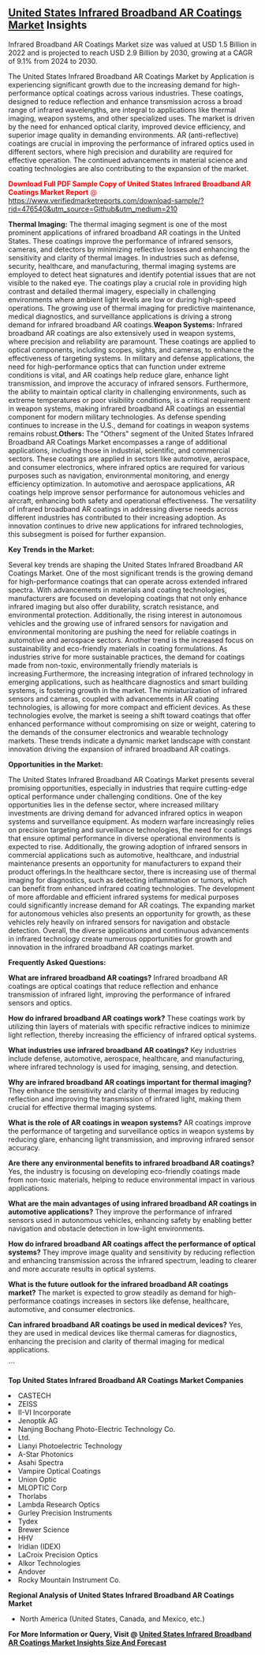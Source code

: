 <h2><a href="https://www.verifiedmarketreports.com/download-sample/?rid=476540&amp;utm_source=Github&amp;utm_medium=210" target="_blank">United States Infrared Broadband AR Coatings Market</a> Insights</h2><p>Infrared Broadband AR Coatings Market size was valued at USD 1.5 Billion in 2022 and is projected to reach USD 2.9 Billion by 2030, growing at a CAGR of 9.1% from 2024 to 2030.</p><p><p>The United States Infrared Broadband AR Coatings Market by Application is experiencing significant growth due to the increasing demand for high-performance optical coatings across various industries. These coatings, designed to reduce reflection and enhance transmission across a broad range of infrared wavelengths, are integral to applications like thermal imaging, weapon systems, and other specialized uses. The market is driven by the need for enhanced optical clarity, improved device efficiency, and superior image quality in demanding environments. AR (anti-reflective) coatings are crucial in improving the performance of infrared optics used in different sectors, where high precision and durability are required for effective operation. The continued advancements in material science and coating technologies are also contributing to the expansion of the market. <p><span class=""><span style="color: #ff0000;"><strong>Download Full PDF Sample Copy of United States Infrared Broadband AR Coatings Market Report</strong> @ </span><a href="https://www.verifiedmarketreports.com/download-sample/?rid=476540&amp;utm_source=Github&amp;utm_medium=210" target="_blank">https://www.verifiedmarketreports.com/download-sample/?rid=476540&amp;utm_source=Github&amp;utm_medium=210</a></span></p></p><p><strong>Thermal Imaging:</strong> The thermal imaging segment is one of the most prominent applications of infrared broadband AR coatings in the United States. These coatings improve the performance of infrared sensors, cameras, and detectors by minimizing reflective losses and enhancing the sensitivity and clarity of thermal images. In industries such as defense, security, healthcare, and manufacturing, thermal imaging systems are employed to detect heat signatures and identify potential issues that are not visible to the naked eye. The coatings play a crucial role in providing high contrast and detailed thermal imagery, especially in challenging environments where ambient light levels are low or during high-speed operations. The growing use of thermal imaging for predictive maintenance, medical diagnostics, and surveillance applications is driving a strong demand for infrared broadband AR coatings.<strong>Weapon Systems:</strong> Infrared broadband AR coatings are also extensively used in weapon systems, where precision and reliability are paramount. These coatings are applied to optical components, including scopes, sights, and cameras, to enhance the effectiveness of targeting systems. In military and defense applications, the need for high-performance optics that can function under extreme conditions is vital, and AR coatings help reduce glare, enhance light transmission, and improve the accuracy of infrared sensors. Furthermore, the ability to maintain optical clarity in challenging environments, such as extreme temperatures or poor visibility conditions, is a critical requirement in weapon systems, making infrared broadband AR coatings an essential component for modern military technologies. As defense spending continues to increase in the U.S., demand for coatings in weapon systems remains robust.<strong>Others:</strong> The "Others" segment of the United States Infrared Broadband AR Coatings Market encompasses a range of additional applications, including those in industrial, scientific, and commercial sectors. These coatings are applied in sectors like automotive, aerospace, and consumer electronics, where infrared optics are required for various purposes such as navigation, environmental monitoring, and energy efficiency optimization. In automotive and aerospace applications, AR coatings help improve sensor performance for autonomous vehicles and aircraft, enhancing both safety and operational effectiveness. The versatility of infrared broadband AR coatings in addressing diverse needs across different industries has contributed to their increasing adoption. As innovation continues to drive new applications for infrared technologies, this subsegment is poised for further expansion.<p><strong>Key Trends in the Market:</strong></p><p>Several key trends are shaping the United States Infrared Broadband AR Coatings Market. One of the most significant trends is the growing demand for high-performance coatings that can operate across extended infrared spectra. With advancements in materials and coating technologies, manufacturers are focused on developing coatings that not only enhance infrared imaging but also offer durability, scratch resistance, and environmental protection. Additionally, the rising interest in autonomous vehicles and the growing use of infrared sensors for navigation and environmental monitoring are pushing the need for reliable coatings in automotive and aerospace sectors. Another trend is the increased focus on sustainability and eco-friendly materials in coating formulations. As industries strive for more sustainable practices, the demand for coatings made from non-toxic, environmentally friendly materials is increasing.Furthermore, the increasing integration of infrared technology in emerging applications, such as healthcare diagnostics and smart building systems, is fostering growth in the market. The miniaturization of infrared sensors and cameras, coupled with advancements in AR coating technologies, is allowing for more compact and efficient devices. As these technologies evolve, the market is seeing a shift toward coatings that offer enhanced performance without compromising on size or weight, catering to the demands of the consumer electronics and wearable technology markets. These trends indicate a dynamic market landscape with constant innovation driving the expansion of infrared broadband AR coatings.<p><strong>Opportunities in the Market:</strong></p><p>The United States Infrared Broadband AR Coatings Market presents several promising opportunities, especially in industries that require cutting-edge optical performance under challenging conditions. One of the key opportunities lies in the defense sector, where increased military investments are driving demand for advanced infrared optics in weapon systems and surveillance equipment. As modern warfare increasingly relies on precision targeting and surveillance technologies, the need for coatings that ensure optimal performance in diverse operational environments is expected to rise. Additionally, the growing adoption of infrared sensors in commercial applications such as automotive, healthcare, and industrial maintenance presents an opportunity for manufacturers to expand their product offerings.In the healthcare sector, there is increasing use of thermal imaging for diagnostics, such as detecting inflammation or tumors, which can benefit from enhanced infrared coating technologies. The development of more affordable and efficient infrared systems for medical purposes could significantly increase demand for AR coatings. The expanding market for autonomous vehicles also presents an opportunity for growth, as these vehicles rely heavily on infrared sensors for navigation and obstacle detection. Overall, the diverse applications and continuous advancements in infrared technology create numerous opportunities for growth and innovation in the infrared broadband AR coatings market.<p><strong>Frequently Asked Questions:</strong></p><p><strong>What are infrared broadband AR coatings?</strong> Infrared broadband AR coatings are optical coatings that reduce reflection and enhance transmission of infrared light, improving the performance of infrared sensors and optics.</p><p><strong>How do infrared broadband AR coatings work?</strong> These coatings work by utilizing thin layers of materials with specific refractive indices to minimize light reflection, thereby increasing the efficiency of infrared optical systems.</p><p><strong>What industries use infrared broadband AR coatings?</strong> Key industries include defense, automotive, aerospace, healthcare, and manufacturing, where infrared technology is used for imaging, sensing, and detection.</p><p><strong>Why are infrared broadband AR coatings important for thermal imaging?</strong> They enhance the sensitivity and clarity of thermal images by reducing reflection and improving the transmission of infrared light, making them crucial for effective thermal imaging systems.</p><p><strong>What is the role of AR coatings in weapon systems?</strong> AR coatings improve the performance of targeting and surveillance optics in weapon systems by reducing glare, enhancing light transmission, and improving infrared sensor accuracy.</p><p><strong>Are there any environmental benefits to infrared broadband AR coatings?</strong> Yes, the industry is focusing on developing eco-friendly coatings made from non-toxic materials, helping to reduce environmental impact in various applications.</p><p><strong>What are the main advantages of using infrared broadband AR coatings in automotive applications?</strong> They improve the performance of infrared sensors used in autonomous vehicles, enhancing safety by enabling better navigation and obstacle detection in low-light environments.</p><p><strong>How do infrared broadband AR coatings affect the performance of optical systems?</strong> They improve image quality and sensitivity by reducing reflection and enhancing transmission across the infrared spectrum, leading to clearer and more accurate results in optical systems.</p><p><strong>What is the future outlook for the infrared broadband AR coatings market?</strong> The market is expected to grow steadily as demand for high-performance coatings increases in sectors like defense, healthcare, automotive, and consumer electronics.</p><p><strong>Can infrared broadband AR coatings be used in medical devices?</strong> Yes, they are used in medical devices like thermal cameras for diagnostics, enhancing the precision and clarity of thermal imaging for medical applications.</p>```</p><p><strong>Top United States Infrared Broadband AR Coatings Market Companies</strong></p><div data-test-id=""><p><li>CASTECH</li><li> ZEISS</li><li> II-VI Incorporate</li><li> Jenoptik AG</li><li> Nanjing Bochang Photo-Electric Technology Co.</li><li>Ltd.</li><li> Lianyi Photoelectric Technology</li><li> A-Star Photonics</li><li> Asahi Spectra</li><li> Vampire Optical Coatings</li><li> Union Optic</li><li> MLOPTIC Corp</li><li> Thorlabs</li><li> Lambda Research Optics</li><li> Gurley Precision Instruments</li><li> Tydex</li><li> Brewer Science</li><li> HHV</li><li> Iridian (IDEX)</li><li> LaCroix Precision Optics</li><li> Alkor Technologies</li><li> Andover</li><li> Rocky Mountain Instrument Co.</li></p><div><strong>Regional Analysis of&nbsp;United States Infrared Broadband AR Coatings Market</strong></div><ul><li dir="ltr"><p dir="ltr">North America&nbsp;(United States, Canada, and Mexico, etc.)</p></li></ul><p><strong>For More Information or Query, Visit @&nbsp;</strong><strong><a href="https://www.verifiedmarketreports.com/product/infrared-broadband-ar-coatings-market/?utm_source=Github&amp;utm_medium=210" target="_blank">United States Infrared Broadband AR Coatings Market Insights Size And Forecast</a></strong></p></div>
